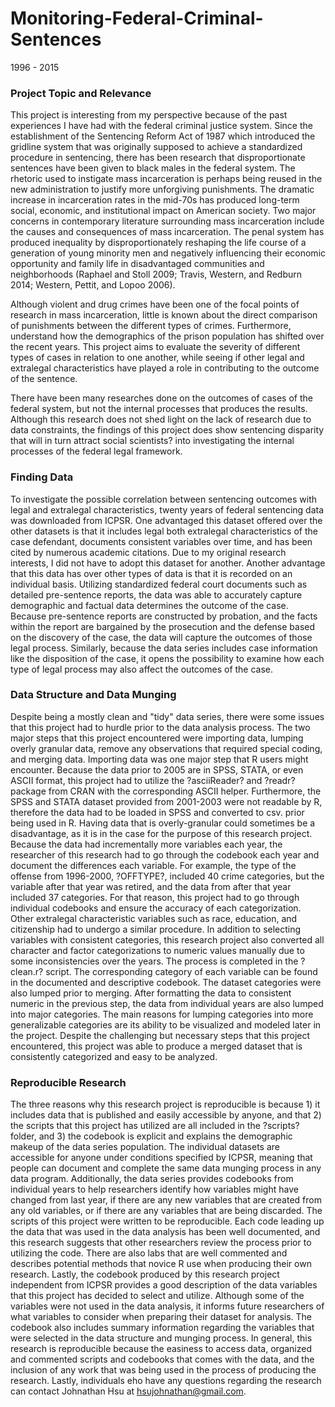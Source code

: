 # Monitoring-Federal-Criminal-Sentences
1996 - 2015

### Project Topic and Relevance

This project is interesting from my perspective because of the past experiences I have had with the federal criminal justice system. 
Since the establishment of the Sentencing Reform Act of 1987 which introduced the gridline system that was originally supposed to achieve a standardized procedure in sentencing, there has been research that disproportionate sentences have been given to black males in the federal system. The rhetoric used to instigate mass incarceration is perhaps being reused in the new administration to justify more unforgiving punishments. The dramatic increase in incarceration rates in the mid-70s has produced long-term social, economic, and institutional impact on American society. Two major concerns in contemporary literature surrounding mass incarceration include the causes and consequences of mass incarceration. The penal system has produced inequality by disproportionately reshaping the life course of a generation of young minority men and negatively influencing their economic opportunity and family life in disadvantaged communities and neighborhoods (Raphael and Stoll 2009; Travis, Western, and Redburn 2014; Western, Pettit, and Lopoo 2006). 

Although violent and drug crimes have been one of the focal points of research in mass incarceration, little is known about the direct comparison of punishments between the different types of crimes. Furthermore, understand how the demographics of the prison population has shifted over the recent years. This project aims to evaluate the severity of different types of cases in relation to one another, while seeing if other legal and extralegal characteristics have played a role in contributing to the outcome of the sentence. 

There have been many researches done on the outcomes of cases of the federal system, but not the internal processes that produces the results. Although this research does not shed light on the lack of research due to data constraints, the findings of this project does show sentencing disparity that will in turn attract social scientists? into investigating the internal processes of the federal legal framework.  

### Finding Data 
To investigate the possible correlation between sentencing outcomes with legal and extralegal characteristics, twenty years of federal sentencing data was downloaded from ICPSR. One advantaged this dataset offered over the other datasets is that it includes legal both extralegal characteristics of the case defendant, documents consistent variables over time, and has been cited by numerous academic citations. Due to my original research interests, I did not have to adopt this dataset for another. Another advantage that this data has over other types of data is that it is recorded on an individual basis. Utilizing standardized federal court documents such as detailed pre-sentence reports, the data was able to accurately capture demographic and factual data determines the outcome of the case. Because pre-sentence reports are constructed by probation, and the facts within the report are bargained by the prosecution and the defense based on the discovery of the case, the data will capture the outcomes of those legal process. Similarly, because the data series includes case information like the disposition of the case, it opens the possibility to examine how each type of legal process may also affect the outcomes of the case. 

### Data Structure and Data Munging 

Despite being a mostly clean and "tidy" data series, there were some issues that this project had to hurdle prior to the data analysis process. The two major steps that this project encountered were importing data, lumping overly granular data, remove any observations that required special coding, and merging data. 
Importing data was one major step that R users might encounter. Because the data prior to 2005 are in SPSS, STATA, or even ASCII format, this project had to utilize the ?asciiReader? and ?readr? package from CRAN with the corresponding ASCII helper. Furthermore, the SPSS and STATA dataset provided from 2001-2003 were not readable by R, therefore the data had to be loaded in SPSS and converted to csv. prior being used in R. 
Having data that is overly-granular could sometimes be a disadvantage, as it is in the case for the purpose of this research project. Because the data had incrementally more variables each year, the researcher of this research had to go through the codebook each year and document the differences each variable. For example, the type of the offense from 1996-2000, ?OFFTYPE?, included 40 crime categories, but the variable after that year was retired, and the data from after that year included 37 categories. For that reason, this project had to go through individual codebooks and ensure the accuracy of each categorization. Other extralegal characteristic variables such as race, education, and citizenship had to undergo a similar procedure. 
In addition to selecting variables with consistent categories, this research project also converted all character and factor categorizations to numeric values manually due to some inconsistencies over the years. The process is completed in the ?clean.r? script. The corresponding category of each variable can be found in the documented and descriptive codebook. 
	The dataset categories were also lumped prior to merging. After formatting the data to consistent numeric in the previous step, the data from individual years are also lumped into major categories. The main reasons for lumping categories into more generalizable categories are its ability to be visualized and modeled later in the project. 
	Despite the challenging but necessary steps that this project encountered, this project was able to produce a merged dataset that is consistently categorized and easy to be analyzed. 
 
### Reproducible Research

The three reasons why this research project is reproducible is because 1) it includes data that is published and easily accessible by anyone, and that 2) the scripts that this project has utilized are all included in the ?scripts? folder, and 3) the codebook is explicit and explains the demographic makeup of the data series population. 
The individual datasets are accessible for anyone under conditions specified by ICPSR, meaning that people can document and complete the same data munging process in any data program. Additionally, the data series provides codebooks from individual years to help researchers identify how variables might have changed from last year, if there are any new variables that are created from any old variables, or if there are any variables that are being discarded. 
The scripts of this project were written to be reproducible. Each code leading up the data that was used in the data analysis has been well documented, and this research suggests that other researchers review the process prior to utilizing the code. There are also labs that are well commented and describes potential methods that novice R use when producing their own research. 
Lastly, the codebook produced by this research project independent from ICPSR provides a good description of the data variables that this project has decided to select and utilize. Although some of the variables were not used in the data analysis, it informs future researchers of what variables to consider when preparing their dataset for analysis. The codebook also includes summary information regarding the variables that were selected in the data structure and munging process. 
In general, this research is reproducible because the easiness to access data, organized and commented scripts and codebooks that comes with the data, and the inclusion of any work that was being used in the process of producing the research. Lastly, individuals eho have any questions regarding the research can contact Johnathan Hsu at hsujohnathan@gmail.com. 
